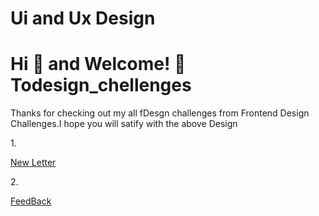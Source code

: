 # Ui and Ux Design

# Hi 👋 and Welcome! 🙏 Todesign_chellenges

Thanks for checking out my all fDesgn challenges
from Frontend Design Challenges.I hope you will satify with the above Design

 1.<p><a href="https://www.figma.com/proto/Qn6JE2DqXzMF0YNz5CJs7P/Untitled?node-id=0%3A1&scaling=min-zoom&page-id=0%3A1">New Letter</a></p>
 2.<p><a href="https://www.figma.com/proto/umsgO2A4RCvRGYQTogPDFB/Untitled?node-id=2%3A4&scaling=min-zoom&page-id=0%3A1&starting-point-node-id=2%3A4">FeedBack</a></p>

